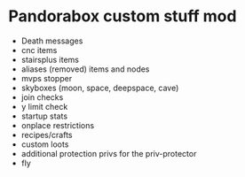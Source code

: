 
# Pandorabox custom stuff mod

* Death messages
* cnc items
* stairsplus items
* aliases (removed) items and nodes
* mvps stopper
* skyboxes (moon, space, deepspace, cave)
* join checks
* y limit check
* startup stats
* onplace restrictions
* recipes/crafts
* custom loots
* additional protection privs for the priv-protector
* fly

